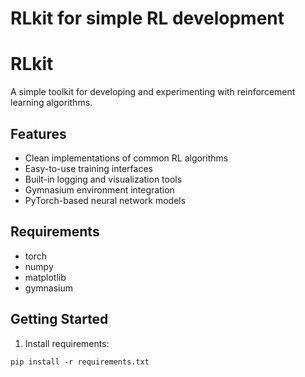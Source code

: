 
# RLkit for simple RL development 

# RLkit

A simple toolkit for developing and experimenting with reinforcement learning algorithms.

## Features

- Clean implementations of common RL algorithms
- Easy-to-use training interfaces
- Built-in logging and visualization tools
- Gymnasium environment integration
- PyTorch-based neural network models

## Requirements

- torch
- numpy  
- matplotlib
- gymnasium

## Getting Started

1. Install requirements:
```
pip install -r requirements.txt 
```

